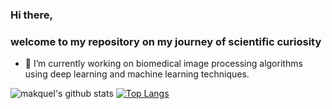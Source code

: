 ### Hi there, 
### welcome to my repository on my journey of scientific curiosity

- 🔭 I’m currently working on biomedical image processing algorithms using deep learning and machine learning techniques.
<!-- ![CS_skills](https://github.com/makquel/makquel/blob/master/chart) -->

![makquel's github stats](https://github-readme-stats.vercel.app/api?username=makquel&count_private=true&show_icons=true&theme=algolia)
[![Top Langs](https://github-readme-stats.vercel.app/api/top-langs/?username=makquel)](https://github.com/anuraghazra/github-readme-stats)
<!--
**makquel/makquel** is a ✨ _special_ ✨ repository because its `README.md` (this file) appears on your GitHub profile.

Here are some ideas to get you started:

- 🔭 I’m currently working on ...
- 🌱 I’m currently learning ...
- 👯 I’m looking to collaborate on ...
- 🤔 I’m looking for help with ...
- 💬 Ask me about ...
- 📫 How to reach me: ...
- 😄 Pronouns: ...
- ⚡ Fun fact: ...
-->
